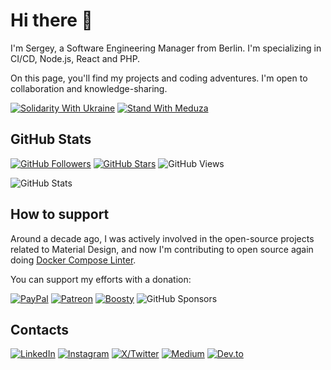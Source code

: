 # Hi there 🖖

I'm Sergey, a Software Engineering Manager from Berlin. I'm specializing in CI/CD, Node.js, React and PHP.

On this page, you'll find my projects and coding adventures. I'm open to collaboration and knowledge-sharing.

[![Solidarity With Ukraine](https://dr9ail412u6py.cloudfront.net/badges/ukraine/SolidarityWithUkraine-for-the-badge.svg)](https://eu-solidarity-ukraine.ec.europa.eu/helping-ukrainians-how-you-can-donate-and-engage_en)
[![Stand With Meduza](https://dr9ail412u6py.cloudfront.net/badges/meduza/StandWithMeduza-for-the-badge.svg)](https://support.meduza.io/en)

## GitHub Stats

[![GitHub Followers](https://img.shields.io/github/followers/zavoloklom?logo=github&label=Followers&style=for-the-badge)](https://github.com/zavoloklom?tab=followers)
[![GitHub Stars](https://img.shields.io/github/stars/zavoloklom?affiliations=OWNER&logo=github&label=Stars&style=for-the-badge)](https://github.com/zavoloklom?tab=repositories&q=&type=&language=&sort=stargazers)
![GitHub Views](https://komarev.com/ghpvc/?username=zavoloklom&label=Profile%20views&color=0e75b6&style=for-the-badge)

![GitHub Stats](https://github-readme-stats.vercel.app/api?username=zavoloklom&hide_title=true&show_icons=true&hide_border=true&border_radius=0&text_bold=false&title_color=FAFAFA&icon_color=EEEEEE&text_color=EEEEEE&bg_color=555)

## How to support

Around a decade ago, I was actively involved in the open-source projects related to Material Design, and now I'm contributing 
to open source again doing [Docker Compose Linter](https://github.com/docker-compose-linter/).

You can support my efforts with a donation:

[![PayPal](https://img.shields.io/badge/PayPal-00457C?style=for-the-badge&logo=paypal&logoColor=white)](https://www.paypal.com/donate/?hosted_button_id=J8KS3RUFKSHDL)
[![Patreon](https://img.shields.io/badge/Patreon-F96854?style=for-the-badge&logo=patreon&logoColor=white)](https://www.patreon.com/c/zavoloklom)
[![Boosty](https://img.shields.io/badge/Boosty-FF7200?style=for-the-badge&logo=boosty&logoColor=white)](https://boosty.to/zavoloklom)
![GitHub Sponsors](https://img.shields.io/github/sponsors/zavoloklom?style=for-the-badge&logo=github)

## Contacts

[![LinkedIn](https://img.shields.io/badge/linkedin-0077B5.svg?style=for-the-badge&logo=linkedin&logoColor=white)](https://www.linkedin.com/in/zavoloklom/)
[![Instagram](https://img.shields.io/badge/Instagram-E4405F?style=for-the-badge&logo=Instagram&logoColor=white)](https://www.instagram.com/zavoloklom/)
[![X/Twitter](https://img.shields.io/badge/X/Twitter-1DA1F2.svg?style=for-the-badge&logo=x&logoColor=white)](https://x.com/zavoloklom)
[![Medium](https://img.shields.io/badge/Medium-000000?style=for-the-badge&logo=medium&logoColor=white)](https://medium.com/@zavoloklom)
[![Dev.to](https://img.shields.io/badge/dev.to-0A0A0A?style=for-the-badge&logo=dev.to&logoColor=white)](https://dev.to/zavoloklom)
<!-- ![CodePen](https://img.shields.io/badge/Codepen-000000?style=for-the-badge&logo=codepen&logoColor=white) -->
<!-- ![Telegram](https://img.shields.io/badge/Telegram-2CA5E0?style=for-the-badge&logo=telegram&logoColor=white) -->
<!-- ![StackOverflow](https://img.shields.io/badge/Stack%20Overflow-FE7A16?style=for-the-badge&logo=stack-overflow&logoColor=white) -->
